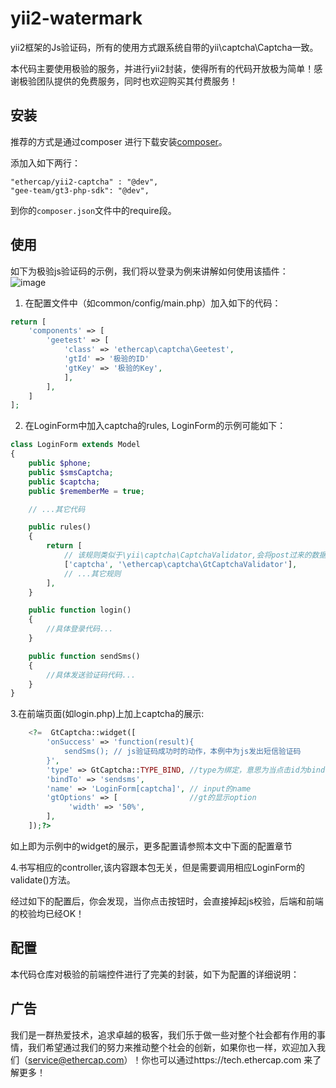 # yii2-watermark


yii2框架的Js验证码，所有的使用方式跟系统自带的yii\captcha\Captcha一致。

本代码主要使用极验的服务，并进行yii2封装，使得所有的代码开放极为简单！感谢极验团队提供的免费服务，同时也欢迎购买其付费服务！


安装
------------

推荐的方式是通过composer 进行下载安装[composer](http://getcomposer.org/download/)。

添加入如下两行：
```
"ethercap/yii2-captcha" : "@dev",
"gee-team/gt3-php-sdk": "@dev",
```

到你的`composer.json`文件中的require段。


使用
--------------
如下为极验js验证码的示例，我们将以登录为例来讲解如何使用该插件：
![image](./docs/img/geetest.gif)

1. 在配置文件中（如common/config/main.php）加入如下的代码：
```php
return [
    'components' => [
        'geetest' => [
            'class' => 'ethercap\captcha\Geetest',
            'gtId' => '极验的ID'
            'gtKey' => '极验的Key',
            ],
        ],
    ]
];
```
2. 在LoginForm中加入captcha的rules, LoginForm的示例可能如下：
```php
class LoginForm extends Model
{
    public $phone;
    public $smsCaptcha;
    public $captcha;
    public $rememberMe = true;

    // ...其它代码

    public rules()
    {
        return [
            // 该规则类似于\yii\captcha\CaptchaValidator,会将post过来的数据自动去极验后台校验
            ['captcha', '\ethercap\captcha\GtCaptchaValidator'],
            // ...其它规则
        ],
    }

    public function login()
    {
        //具体登录代码...
    }

    public function sendSms()
    {
        //具体发送验证码代码...    
    }
}
```
3.在前端页面(如login.php)上加上captcha的展示:
```php
    <?=  GtCaptcha::widget([
        'onSuccess' => 'function(result){
            sendSms(); // js验证码成功时的动作，本例中为js发出短信验证码
        }',
        'type' => GtCaptcha::TYPE_BIND, //type为绑定，意思为当点击id为bindTo配置(即sendsms)时，调出极验验证框
        'bindTo' => 'sendsms',
        'name' => 'LoginForm[captcha]', // input的name
        'gtOptions' => [                //gt的显示option
             'width' => '50%', 
        ],
    ]);?>
```
如上即为示例中的widget的展示，更多配置请参照本文中下面的配置章节

4.书写相应的controller,该内容跟本包无关，但是需要调用相应LoginForm的validate()方法。

经过如下的配置后，你会发现，当你点击按钮时，会直接掉起js校验，后端和前端的校验均已经OK！


配置
--------------
本代码仓库对极验的前端控件进行了完美的封装，如下为配置的详细说明：




广告
--------------

我们是一群热爱技术，追求卓越的极客，我们乐于做一些对整个社会都有作用的事情，我们希望通过我们的努力来推动整个社会的创新，如果你也一样，欢迎加入我们（service@ethercap.com）！你也可以通过https://tech.ethercap.com 来了解更多！
